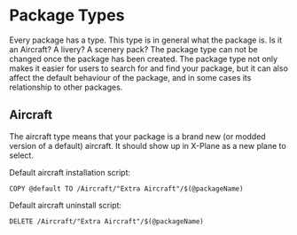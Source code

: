 # Package Types

Every package has a type. This type is in general what the package is. Is it an Aircraft? A livery? A scenery pack? The package type can not be changed once the package has been created. The package type not only makes it easier for users to search for and find your package, but it can also affect the default behaviour of the package, and in some cases its relationship to other packages.

## Aircraft

The aircraft type means that your package is a brand new (or modded version of a default) aircraft. It should show up in X-Plane as a new plane to select. 

Default aircraft installation script: 

```ska
COPY @default TO /Aircraft/"Extra Aircraft"/$(@packageName)
```

Default aircraft uninstall script:

```ska
DELETE /Aircraft/"Extra Aircraft"/$(@packageName)
```